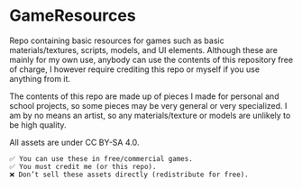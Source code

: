 # GameResources
Repo containing basic resources for games such as basic materials/textures, scripts, models, and UI elements. Although these are mainly for my own use, anybody can use the contents of this repository free of charge, I however require crediting this repo or myself if you use anything from it.

The contents of this repo are made up of pieces I made for personal and school projects, so some pieces may be very general or very specialized. I am by no means an artist, so any materials/texture or models are unlikely to be high quality.

All assets are under CC BY-SA 4.0.

    ✅ You can use these in free/commercial games.
    ✅ You must credit me (or this repo).
    ❌ Don’t sell these assets directly (redistribute for free).

